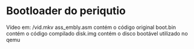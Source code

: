 # Bootloader do periqutio


Vídeo em: /vid.mkv
ass_embly.asm contém o código original
boot.bin contém o código compilado
disk.img contém o disco bootável utilizado no qemu

